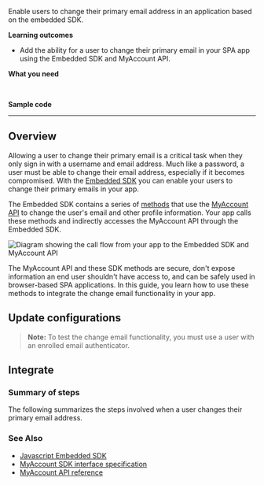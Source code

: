 Enable users to change their primary email address in an application based on the embedded SDK.

**Learning outcomes**

* Add the ability for a user to change their primary email in your SPA app using the Embedded SDK and MyAccount API.

**What you need**

<StackSnippet snippet="whatyouneed" />
</br>

**Sample code**

<StackSnippet snippet="samplecode" />

---

## Overview

Allowing a user to change their primary email is a critical task when they only sign in with a username and email address. Much like a password, a user must be able to change their email address, especially if it becomes compromised. With the [Embedded SDK](https://github.com/okta/okta-auth-js) you can enable your users to change their primary emails in your app.

The Embedded SDK contains a series of [methods](https://github.com/okta/okta-auth-js/blob/master/docs/myaccount/modules.md) that use the [MyAccount API](/docs/reference/api/myaccount/) to change the user's email and other profile information. Your app calls these methods and indirectly accesses the MyAccount API through the Embedded SDK.

<div class="three-quarter">

![Diagram showing the call flow from your app to the Embedded SDK and MyAccount API](/img/pwd-optional/pwd-optional-change-email-my-account-js-react-overview.png)

</div>

The MyAccount API and these SDK methods are secure, don't expose information an end user shouldn't have access to, and can be safely used in browser-based SPA applications. In this guide, you learn how to use these methods to integrate the change email functionality in your app.

## Update configurations

<StackSnippet snippet="setupoktaorg" inline/>

> **Note:** To test the change email functionality, you must use a user with an enrolled email authenticator.

## Integrate

### Summary of steps

The following summarizes the steps involved when a user changes their primary email address.

<StackSnippet snippet="integrationsummary" />

<StackSnippet snippet="integrationsteps" />

### See Also

* [Javascript Embedded SDK](https://github.com/okta/okta-auth-js)
* [MyAccount SDK interface specification](https://github.com/okta/okta-auth-js/blob/master/docs/myaccount/modules.md)
* [MyAccount API reference](/docs/reference/api/myaccount/)
